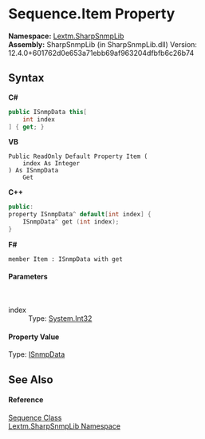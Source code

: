 # Sequence.Item Property 
 

**Namespace:**&nbsp;<a href="N_Lextm_SharpSnmpLib">Lextm.SharpSnmpLib</a><br />**Assembly:**&nbsp;SharpSnmpLib (in SharpSnmpLib.dll) Version: 12.4.0+601762d0e653a71ebb69af963204dfbfb6c26b74

## Syntax

**C#**<br />
``` C#
public ISnmpData this[
	int index
] { get; }
```

**VB**<br />
``` VB
Public ReadOnly Default Property Item ( 
	index As Integer
) As ISnmpData
	Get
```

**C++**<br />
``` C++
public:
property ISnmpData^ default[int index] {
	ISnmpData^ get (int index);
}
```

**F#**<br />
``` F#
member Item : ISnmpData with get

```


#### Parameters
&nbsp;<dl><dt>index</dt><dd>Type: <a href="https://docs.microsoft.com/dotnet/api/system.int32" target="_blank" rel="noopener noreferrer">System.Int32</a><br /></dd></dl>

#### Property Value
Type: <a href="T_Lextm_SharpSnmpLib_ISnmpData">ISnmpData</a>

## See Also


#### Reference
<a href="T_Lextm_SharpSnmpLib_Sequence">Sequence Class</a><br /><a href="N_Lextm_SharpSnmpLib">Lextm.SharpSnmpLib Namespace</a><br />